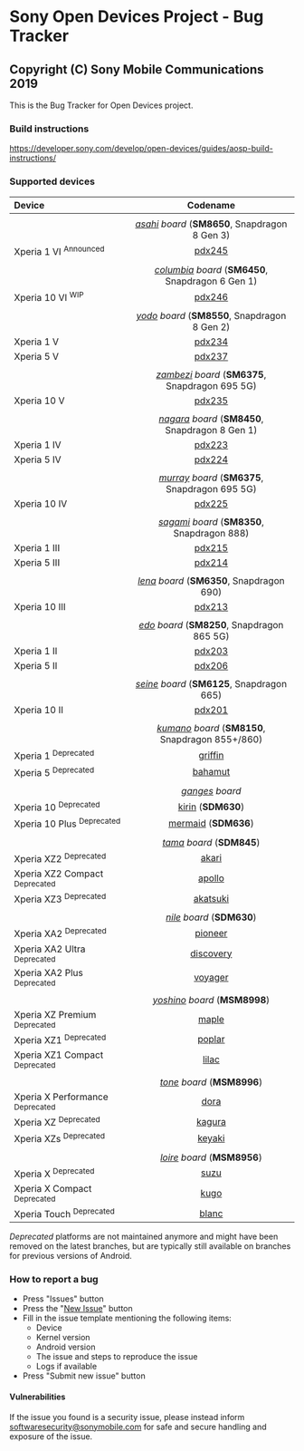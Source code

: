 Sony Open Devices Project - Bug Tracker
=
Copyright (C) Sony Mobile Communications 2019
-

This is the Bug Tracker for Open Devices project.

### Build instructions

https://developer.sony.com/develop/open-devices/guides/aosp-build-instructions/

### Supported devices

| Device | Codename |
|:-|:-:|
|||
|| _[asahi](https://github.com/sonyxperiadev/device-sony-asahi) board_ (**SM8650**, Snapdragon 8 Gen 3) |
| Xperia 1 VI <sup>Announced</sup> | [pdx245](https://github.com/sonyxperiadev/device-sony-pdx245) |
|||
|| _[columbia](https://github.com/sonyxperiadev/device-sony-columbia) board_ (**SM6450**, Snapdragon 6 Gen 1) |
| Xperia 10 VI <sup>WIP</sup> | [pdx246](https://github.com/sonyxperiadev/device-sony-pdx246) |
|||
|| _[yodo](https://github.com/sonyxperiadev/device-sony-yodo) board_ (**SM8550**, Snapdragon 8 Gen 2) |
| Xperia 1 V | [pdx234](https://github.com/sonyxperiadev/device-sony-pdx234) |
| Xperia 5 V | [pdx237](https://github.com/sonyxperiadev/device-sony-pdx237) |
|||
|| _[zambezi](https://github.com/sonyxperiadev/device-sony-zambezi) board_ (**SM6375**, Snapdragon 695 5G) |
| Xperia 10 V | [pdx235](https://github.com/sonyxperiadev/device-sony-pdx235) |
|||
|| _[nagara](https://github.com/sonyxperiadev/device-sony-nagara) board_ (**SM8450**, Snapdragon 8 Gen 1) |
| Xperia 1 IV | [pdx223](https://github.com/sonyxperiadev/device-sony-pdx223) |
| Xperia 5 IV | [pdx224](https://github.com/sonyxperiadev/device-sony-pdx224) |
|||
|| _[murray](https://github.com/sonyxperiadev/device-sony-murray) board_ (**SM6375**, Snapdragon 695 5G) |
| Xperia 10 IV | [pdx225](https://github.com/sonyxperiadev/device-sony-pdx225) |
|||
|| _[sagami](https://github.com/sonyxperiadev/device-sony-sagami) board_ (**SM8350**, Snapdragon 888) |
| Xperia 1 III | [pdx215](https://github.com/sonyxperiadev/device-sony-pdx215) |
| Xperia 5 III | [pdx214](https://github.com/sonyxperiadev/device-sony-pdx214) |
|||
|| _[lena](https://github.com/sonyxperiadev/device-sony-lena) board_ (**SM6350**, Snapdragon 690) |
| Xperia 10 III | [pdx213](https://github.com/sonyxperiadev/device-sony-pdx213) |
|||
|| _[edo](https://github.com/sonyxperiadev/device-sony-edo) board_ (**SM8250**, Snapdragon 865 5G) |
| Xperia 1 II | [pdx203](https://github.com/sonyxperiadev/device-sony-pdx203) |
| Xperia 5 II | [pdx206](https://github.com/sonyxperiadev/device-sony-pdx206) |
|||
|| _[seine](https://github.com/sonyxperiadev/device-sony-seine) board_ (**SM6125**, Snapdragon 665) |
| Xperia 10 II | [pdx201](https://github.com/sonyxperiadev/device-sony-pdx201) |
|||
|| _[kumano](https://github.com/sonyxperiadev/device-sony-kumano) board_ (**SM8150**, Snapdragon 855+/860) |
| Xperia 1 <sup>Deprecated</sup> | [griffin](https://github.com/sonyxperiadev/device-sony-griffin) |
| Xperia 5 <sup>Deprecated</sup> | [bahamut](https://github.com/sonyxperiadev/device-sony-bahamut) |
|||
|| _[ganges](https://github.com/sonyxperiadev/device-sony-ganges) board_ |
| Xperia 10 <sup>Deprecated</sup> | [kirin](https://github.com/sonyxperiadev/device-sony-kirin) (**SDM630**) |
| Xperia 10 Plus <sup>Deprecated</sup> | [mermaid](https://github.com/sonyxperiadev/device-sony-mermaid) (**SDM636**) |
|||
|| _[tama](https://github.com/sonyxperiadev/device-sony-tama) board_ (**SDM845**) |
| Xperia XZ2 <sup>Deprecated</sup> | [akari](https://github.com/sonyxperiadev/device-sony-akari) |
| Xperia XZ2 Compact <sup>Deprecated</sup> | [apollo](https://github.com/sonyxperiadev/device-sony-apollo) |
| Xperia XZ3 <sup>Deprecated</sup> | [akatsuki](https://github.com/sonyxperiadev/device-sony-akatsuki) |
|||
|| _[nile](https://github.com/sonyxperiadev/device-sony-nile) board_ (**SDM630**) |
| Xperia XA2 <sup>Deprecated</sup> | [pioneer](https://github.com/sonyxperiadev/device-sony-pioneer) |
| Xperia XA2 Ultra <sup>Deprecated</sup> | [discovery](https://github.com/sonyxperiadev/device-sony-discovery) |
| Xperia XA2 Plus <sup>Deprecated</sup> | [voyager](https://github.com/sonyxperiadev/device-sony-voyager) |
|||
|| _[yoshino](https://github.com/sonyxperiadev/device-sony-yoshino) board_ (**MSM8998**) |
| Xperia XZ Premium <sup>Deprecated</sup> | [maple](https://github.com/sonyxperiadev/device-sony-maple) |
| Xperia XZ1 <sup>Deprecated</sup> | [poplar](https://github.com/sonyxperiadev/device-sony-poplar) |
| Xperia XZ1 Compact <sup>Deprecated</sup> | [lilac](https://github.com/sonyxperiadev/device-sony-lilac) |
|||
|| _[tone](https://github.com/sonyxperiadev/device-sony-tone) board_ (**MSM8996**) |
| Xperia X Performance <sup>Deprecated</sup> | [dora](https://github.com/sonyxperiadev/device-sony-dora) |
| Xperia XZ <sup>Deprecated</sup> | [kagura](https://github.com/sonyxperiadev/device-sony-kagura) |
| Xperia XZs <sup>Deprecated</sup> | [keyaki](https://github.com/sonyxperiadev/device-sony-keyaki) |
|||
|| _[loire](https://github.com/sonyxperiadev/device-sony-loire) board_ (**MSM8956**) |
| Xperia X <sup>Deprecated</sup>| [suzu](https://github.com/sonyxperiadev/device-sony-suzu) |
| Xperia X Compact <sup>Deprecated</sup>| [kugo](https://github.com/sonyxperiadev/device-sony-kugo) |
| Xperia Touch <sup>Deprecated</sup>| [blanc](https://github.com/sonyxperiadev/device-sony-blanc) |

_Deprecated_ platforms are not maintained anymore and might have been removed on the latest
branches, but are typically still available on branches for previous versions of Android.

### How to report a bug

- Press "Issues" button
- Press the "[New Issue](https://github.com/sonyxperiadev/bug_tracker/issues/new/choose)" button
- Fill in the issue template mentioning the following items:
  - Device
  - Kernel version
  - Android version
  - The issue and steps to reproduce the issue
  - Logs if available
- Press "Submit new issue" button

#### Vulnerabilities

If the issue you found is a security issue, please instead inform
softwaresecurity@sonymobile.com for safe and secure handling and exposure
of the issue.
